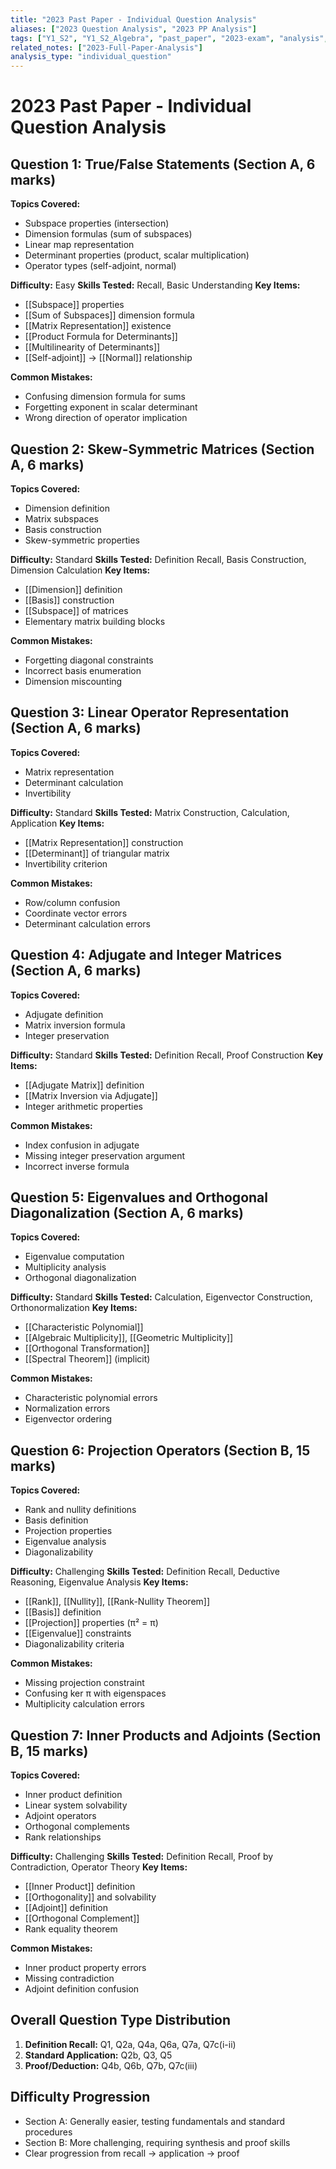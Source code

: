 ```yaml
---
title: "2023 Past Paper - Individual Question Analysis"
aliases: ["2023 Question Analysis", "2023 PP Analysis"]
tags: ["Y1_S2", "Y1_S2_Algebra", "past_paper", "2023-exam", "analysis", "question_breakdown"]
related_notes: ["2023-Full-Paper-Analysis"]
analysis_type: "individual_question"
---
```


# 2023 Past Paper - Individual Question Analysis

## Question 1: True/False Statements (Section A, 6 marks)

**Topics Covered:**
- Subspace properties (intersection)
- Dimension formulas (sum of subspaces)
- Linear map representation
- Determinant properties (product, scalar multiplication)
- Operator types (self-adjoint, normal)

**Difficulty:** Easy
**Skills Tested:** Recall, Basic Understanding
**Key Items:**
- [[Subspace]] properties
- [[Sum of Subspaces]] dimension formula
- [[Matrix Representation]] existence
- [[Product Formula for Determinants]]
- [[Multilinearity of Determinants]]
- [[Self-adjoint]] → [[Normal]] relationship

**Common Mistakes:**
- Confusing dimension formula for sums
- Forgetting exponent in scalar determinant
- Wrong direction of operator implication

## Question 2: Skew-Symmetric Matrices (Section A, 6 marks)

**Topics Covered:**
- Dimension definition
- Matrix subspaces
- Basis construction
- Skew-symmetric properties

**Difficulty:** Standard
**Skills Tested:** Definition Recall, Basis Construction, Dimension Calculation
**Key Items:**
- [[Dimension]] definition
- [[Basis]] construction
- [[Subspace]] of matrices
- Elementary matrix building blocks

**Common Mistakes:**
- Forgetting diagonal constraints
- Incorrect basis enumeration
- Dimension miscounting

## Question 3: Linear Operator Representation (Section A, 6 marks)

**Topics Covered:**
- Matrix representation
- Determinant calculation
- Invertibility

**Difficulty:** Standard
**Skills Tested:** Matrix Construction, Calculation, Application
**Key Items:**
- [[Matrix Representation]] construction
- [[Determinant]] of triangular matrix
- Invertibility criterion

**Common Mistakes:**
- Row/column confusion
- Coordinate vector errors
- Determinant calculation errors

## Question 4: Adjugate and Integer Matrices (Section A, 6 marks)

**Topics Covered:**
- Adjugate definition
- Matrix inversion formula
- Integer preservation

**Difficulty:** Standard
**Skills Tested:** Definition Recall, Proof Construction
**Key Items:**
- [[Adjugate Matrix]] definition
- [[Matrix Inversion via Adjugate]]
- Integer arithmetic properties

**Common Mistakes:**
- Index confusion in adjugate
- Missing integer preservation argument
- Incorrect inverse formula

## Question 5: Eigenvalues and Orthogonal Diagonalization (Section A, 6 marks)

**Topics Covered:**
- Eigenvalue computation
- Multiplicity analysis
- Orthogonal diagonalization

**Difficulty:** Standard
**Skills Tested:** Calculation, Eigenvector Construction, Orthonormalization
**Key Items:**
- [[Characteristic Polynomial]]
- [[Algebraic Multiplicity]], [[Geometric Multiplicity]]
- [[Orthogonal Transformation]]
- [[Spectral Theorem]] (implicit)

**Common Mistakes:**
- Characteristic polynomial errors
- Normalization errors
- Eigenvector ordering

## Question 6: Projection Operators (Section B, 15 marks)

**Topics Covered:**
- Rank and nullity definitions
- Basis definition
- Projection properties
- Eigenvalue analysis
- Diagonalizability

**Difficulty:** Challenging
**Skills Tested:** Definition Recall, Deductive Reasoning, Eigenvalue Analysis
**Key Items:**
- [[Rank]], [[Nullity]], [[Rank-Nullity Theorem]]
- [[Basis]] definition
- [[Projection]] properties (π² = π)
- [[Eigenvalue]] constraints
- Diagonalizability criteria

**Common Mistakes:**
- Missing projection constraint
- Confusing ker π with eigenspaces
- Multiplicity calculation errors

## Question 7: Inner Products and Adjoints (Section B, 15 marks)

**Topics Covered:**
- Inner product definition
- Linear system solvability
- Adjoint operators
- Orthogonal complements
- Rank relationships

**Difficulty:** Challenging
**Skills Tested:** Definition Recall, Proof by Contradiction, Operator Theory
**Key Items:**
- [[Inner Product]] definition
- [[Orthogonality]] and solvability
- [[Adjoint]] definition
- [[Orthogonal Complement]]
- Rank equality theorem

**Common Mistakes:**
- Inner product property errors
- Missing contradiction
- Adjoint definition confusion

## Overall Question Type Distribution

1. **Definition Recall:** Q1, Q2a, Q4a, Q6a, Q7a, Q7c(i-ii)
2. **Standard Application:** Q2b, Q3, Q5
3. **Proof/Deduction:** Q4b, Q6b, Q7b, Q7c(iii)

## Difficulty Progression

- Section A: Generally easier, testing fundamentals and standard procedures
- Section B: More challenging, requiring synthesis and proof skills
- Clear progression from recall → application → proof
